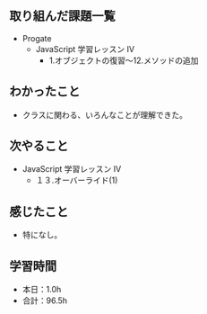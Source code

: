 ## 取り組んだ課題一覧
- Progate
  - JavaScript 学習レッスン IV
    - 1.オブジェクトの復習〜12.メソッドの追加
## わかったこと
- クラスに関わる、いろんなことが理解できた。
## 次やること
- JavaScript 学習レッスン IV
  - １３.オーバーライド(1)
## 感じたこと
- 特になし。
## 学習時間
- 本日：1.0h
- 合計：96.5h
